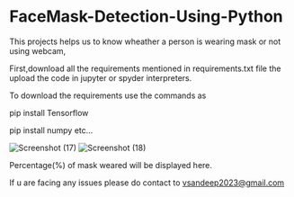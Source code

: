# FaceMask-Detection-Using-Python
This projects helps us to know wheather a person is wearing mask or not using webcam,

First,download all the requirements mentioned in requirements.txt file the upload the code in jupyter or spyder interpreters.

To download the requirements use the commands as

pip install Tensorflow

pip install numpy  etc...

![Screenshot (17)](https://user-images.githubusercontent.com/76587953/165792729-c966ff51-5d97-422b-9255-fc4ba0a3d070.png)
![Screenshot (18)](https://user-images.githubusercontent.com/76587953/165792838-aa63d1f2-959f-4bc1-bab6-f65661cde861.png)

Percentage(%) of mask weared will be displayed here.

 If u are facing any issues please do contact to vsandeep2023@gmail.com
